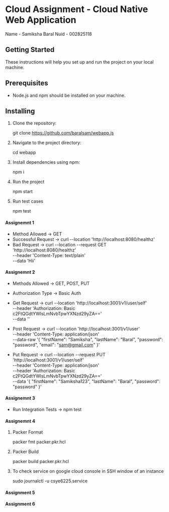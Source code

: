 # Cloud Assignment - Cloud Native Web Application 

Name - Samiksha Baral
Nuid - 002825118

## Getting Started

These instructions will help you set up and run the project on your local machine.

## Prerequisites

- Node.js and npm should be installed on your machine.

## Installing

1. Clone the repository:

    git clone https://github.com/baralsam/webapp.js
    

2. Navigate to the project directory:
   
    cd webapp
    

3. Install dependencies using npm:

    npm i

4. Run the project

    npm start

5. Run test cases   

    npm test

#### Assignemnt 1
 
* Method Allowed -> GET
* Successful Request -> curl --location 'http://localhost:8080/healthz'
* Bad Request -> curl --location --request GET 'http://localhost:8080/healthz' \
--header 'Content-Type: text/plain' \
--data 'Hii'


#### Assignemnt 2

* Methods Allowed -> GET, POST, PUT
* Authorization Type -> Basic Auth

* Get Request -> curl --location 'http://localhost:3001/v1/user/self' \
--header 'Authorization: Basic c2FtQGdtYWlsLmNvbTpwYXNzd29yZA==' \
--data ''

* Post Request -> curl --location 'http://localhost:3001/v1/user' \
--header 'Content-Type: application/json' \
--data-raw '{
    "firstName": "Samiksha",
    "lastName": "Baral",
    "password": "password",
    "email": "sam@gmail.com"
}'

* Put Request -> curl --location --request PUT 'http://localhost:3001/v1/user/self' \
--header 'Content-Type: application/json' \
--header 'Authorization: Basic c2FtQGdtYWlsLmNvbTpwYXNzd29yZA==' \
--data '{
    "firstName": "Samiksha123",
    "lastName": "Baral",
    "password": "password"
}'

#### Assignemnt 3

* Run Integration Tests -> npm test

#### Assignemnt 4

1. Packer Format

    packer fmt packer.pkr.hcl

2. Packer Build
 
    packer build  packer.pkr.hcl

3. To check service on google cloud console in SSH window of an instance

    sudo journalctl -u csye6225.service  
    
#### Assignment 5

#### Assignment 6
